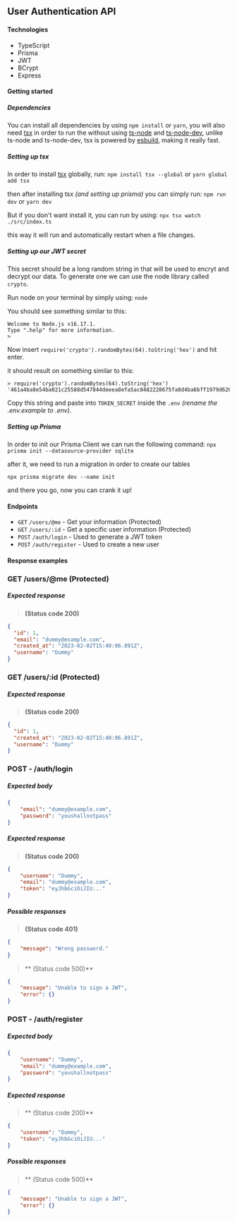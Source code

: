 
## User Authentication API
#### Technologies
- TypeScript
- Prisma
- JWT
- BCrypt
- Express

#### Getting started
##### Dependencies
You can install all dependencies by using `npm install` or `yarn`, you will also need [tsx]("https://www.npmjs.com/package/tsx") in order to run the without using [ts-node]("https://www.npmjs.com/package/ts-node") and [ts-node-dev]("https://www.npmjs.com/package/ts-node-dev"), unlike ts-node and ts-node-dev, tsx is powered by [esbuild]("https://esbuild.github.io/"), making it really fast.

##### Setting up tsx
In order to install [tsx]("https://www.npmjs.com/package/tsx") globally, run: 
`npm install tsx --global` or `yarn global add tsx`

then after installing  tsx *(and setting up prisma)*  you can simply run:
`npm run dev` or `yarn dev`

But if you don't want install it, you can run by using: 
`npx tsx watch ./src/index.ts`

this way it will run and automatically restart when a file changes.

##### Setting up our JWT secret
This secret should be a long random string in that will be used to encryt and decrypt our data. To generate one we can use the node library called `crypto`.

Run node on your terminal by simply using:
`node`

You should see something similar to this:
```
Welcome to Node.js v16.17.1.
Type ".help" for more information.
>
```

Now insert
`require('crypto').randomBytes(64).toString('hex')`
and hit enter.

it should result on something similar to this:
```
> require('crypto').randomBytes(64).toString('hex')
'461a4ba8e54ba021c25588d547844deeea8efa5ac8482228675fa8d4ba6bff1979d6266666172a28acf3b6eafa3c54826dcbfbbcae958908ceff34872dc8603c'
```

Copy this string and paste into `TOKEN_SECRET` inside the `.env` *(rename the .env.example to .env)*.

##### Setting up Prisma
In order to init our Prisma Client we can run the following command:
`npx prisma init --datasource-provider sqlite`

after it, we need to run a migration in order to create our tables

`npx prisma migrate dev --name init`

and there you go, now you can crank it up!

#### Endpoints
- `GET` `/users/@me` - Get your information (Protected)
- `GET` `/users/:id` - Get a specific user information  (Protected)
- `POST` `/auth/login` - Used to generate a JWT token
- `POST` `/auth/register` - Used to create a new user

#### Response examples

### GET /users/@me (Protected)
##### Expected response
>  **(Status code 200)**
```json
{
  "id": 1,
  "email": "dummy@example.com",
  "created_at": "2023-02-02T15:40:06.891Z",
  "username": "Dummy"
}
```

### GET /users/:id (Protected)
##### Expected response
> **(Status code 200)**
```json
{
  "id": 1,
  "created_at": "2023-02-02T15:40:06.891Z",
  "username": "Dummy"
}
```

### POST - /auth/login
##### Expected body
```json
{
    "email": "dummy@example.com",
    "password": "youshallnotpass"
}
```

##### Expected response
>  **(Status code 200)**
```json
{
    "username": "Dummy",
    "email": "dummy@example.com",
    "token": "eyJhbGciOiJIU..."
}
```

##### Possible responses
>  **(Status code 401)**
```json
{
    "message": "Wrong password."
}
```

> ** (Status code 500)**
```json
{
    "message": "Unable to sign a JWT",
    "error": {}
}
```

### POST - /auth/register
##### Expected body
```json
{
    "username": "Dummy",
    "email": "dummy@example.com",
    "password": "youshallnotpass"
}
```

##### Expected response
> ** (Status code 200)**
```json
{
    "username": "Dummy",
    "token": "eyJhbGciOiJIU..."
}
```

##### Possible responses
> ** (Status code 500)**
```json
{
    "message": "Unable to sign a JWT",
    "error": {}
}
```
